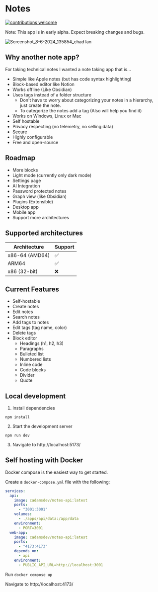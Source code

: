 # Notes
[![contributions welcome](https://img.shields.io/badge/contributions-welcome-brightgreen.svg?style=flat)](https://github.com/cadamsdev/notes/issues)

Note: This app is in early alpha. Expect breaking changes and bugs.

![Screenshot_8-6-2024_135854_chad lan](https://github.com/cadamsdev/notes/assets/12568665/c9797014-a246-4e1a-b9a6-a50f67a16928)

## Why another note app?
For taking technical notes I wanted a note taking app that is...
- Simple like Apple notes (but has code syntax highlighting)
- Block-based editor like Notion
- Works offline (Like Obsidian)
- Uses tags instead of a folder structure
  - Don't have to worry about categorizing your notes in a hierarchy, just create the note.
  - To categorize the notes add a tag (Also will help you find it)
- Works on Windows, Linux or Mac
- Self hostable
- Privacy respecting (no telemetry, no selling data)
- Secure
- Highly configurable
- Free and open-source

## Roadmap
- More blocks
- Light mode (currently only dark mode)
- Settings page
- AI Integration
- Password protected notes
- Graph view (like Obsidian)
- Plugins (Extensible)
- Desktop app
- Mobile app
- Support more architectures

## Supported architectures
| Architecture    | Support |
| -------- | ------- |
| x86-64 (AMD64)  | ✅ |
| ARM64 | ✅ |
| x86 (32-bit) | ❌ |

## Current Features
- Self-hostable
- Create notes
- Edit notes
- Search notes
- Add tags to notes
- Edit tags (tag name, color)
- Delete tags
- Block editor
    - Headings (h1, h2, h3)
    - Paragraphs
    - Bulleted list
    - Numbered lists
    - Inline code 
    - Code blocks
    - Divider
    - Quote

## Local development
1. Install dependencies
```
npm install
```
2. Start the development server
```
npm run dev
```
3. Navigate to http://localhost:5173/

## Self hosting with Docker

Docker compose is the easiest way to get started.

Create a `docker-compose.yml` file with the following:
```yaml
services:
  api:
    image: cadamsdev/notes-api:latest
    ports:
      - "3001:3001"
    volumes:
      - ./apps/api/data:/app/data
    environment:
      - PORT=3001
  web-app:
    image: cadamsdev/notes-api:latest
    ports:
      - "4173:4173"
    depends_on:
      - api
    environment:
      - PUBLIC_API_URL=http://localhost:3001
```

Run `docker compose up`

Navigate to http://localhost:4173/
